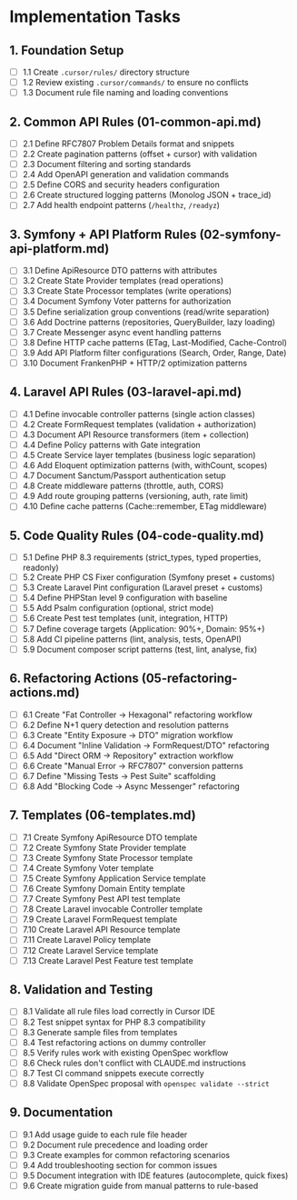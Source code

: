 # Implementation Tasks

## 1. Foundation Setup
- [ ] 1.1 Create `.cursor/rules/` directory structure
- [ ] 1.2 Review existing `.cursor/commands/` to ensure no conflicts
- [ ] 1.3 Document rule file naming and loading conventions

## 2. Common API Rules (01-common-api.md)
- [ ] 2.1 Define RFC7807 Problem Details format and snippets
- [ ] 2.2 Create pagination patterns (offset + cursor) with validation
- [ ] 2.3 Document filtering and sorting standards
- [ ] 2.4 Add OpenAPI generation and validation commands
- [ ] 2.5 Define CORS and security headers configuration
- [ ] 2.6 Create structured logging patterns (Monolog JSON + trace_id)
- [ ] 2.7 Add health endpoint patterns (`/healthz`, `/readyz`)

## 3. Symfony + API Platform Rules (02-symfony-api-platform.md)
- [ ] 3.1 Define ApiResource DTO patterns with attributes
- [ ] 3.2 Create State Provider templates (read operations)
- [ ] 3.3 Create State Processor templates (write operations)
- [ ] 3.4 Document Symfony Voter patterns for authorization
- [ ] 3.5 Define serialization group conventions (read/write separation)
- [ ] 3.6 Add Doctrine patterns (repositories, QueryBuilder, lazy loading)
- [ ] 3.7 Create Messenger async event handling patterns
- [ ] 3.8 Define HTTP cache patterns (ETag, Last-Modified, Cache-Control)
- [ ] 3.9 Add API Platform filter configurations (Search, Order, Range, Date)
- [ ] 3.10 Document FrankenPHP + HTTP/2 optimization patterns

## 4. Laravel API Rules (03-laravel-api.md)
- [ ] 4.1 Define invocable controller patterns (single action classes)
- [ ] 4.2 Create FormRequest templates (validation + authorization)
- [ ] 4.3 Document API Resource transformers (item + collection)
- [ ] 4.4 Define Policy patterns with Gate integration
- [ ] 4.5 Create Service layer templates (business logic separation)
- [ ] 4.6 Add Eloquent optimization patterns (with, withCount, scopes)
- [ ] 4.7 Document Sanctum/Passport authentication setup
- [ ] 4.8 Create middleware patterns (throttle, auth, CORS)
- [ ] 4.9 Add route grouping patterns (versioning, auth, rate limit)
- [ ] 4.10 Define cache patterns (Cache::remember, ETag middleware)

## 5. Code Quality Rules (04-code-quality.md)
- [ ] 5.1 Define PHP 8.3 requirements (strict_types, typed properties, readonly)
- [ ] 5.2 Create PHP CS Fixer configuration (Symfony preset + customs)
- [ ] 5.3 Create Laravel Pint configuration (Laravel preset + customs)
- [ ] 5.4 Define PHPStan level 9 configuration with baseline
- [ ] 5.5 Add Psalm configuration (optional, strict mode)
- [ ] 5.6 Create Pest test templates (unit, integration, HTTP)
- [ ] 5.7 Define coverage targets (Application: 90%+, Domain: 95%+)
- [ ] 5.8 Add CI pipeline patterns (lint, analysis, tests, OpenAPI)
- [ ] 5.9 Document composer script patterns (test, lint, analyse, fix)

## 6. Refactoring Actions (05-refactoring-actions.md)
- [ ] 6.1 Create "Fat Controller → Hexagonal" refactoring workflow
- [ ] 6.2 Define N+1 query detection and resolution patterns
- [ ] 6.3 Create "Entity Exposure → DTO" migration workflow
- [ ] 6.4 Document "Inline Validation → FormRequest/DTO" refactoring
- [ ] 6.5 Add "Direct ORM → Repository" extraction workflow
- [ ] 6.6 Create "Manual Error → RFC7807" conversion patterns
- [ ] 6.7 Define "Missing Tests → Pest Suite" scaffolding
- [ ] 6.8 Add "Blocking Code → Async Messenger" refactoring

## 7. Templates (06-templates.md)
- [ ] 7.1 Create Symfony ApiResource DTO template
- [ ] 7.2 Create Symfony State Provider template
- [ ] 7.3 Create Symfony State Processor template
- [ ] 7.4 Create Symfony Voter template
- [ ] 7.5 Create Symfony Application Service template
- [ ] 7.6 Create Symfony Domain Entity template
- [ ] 7.7 Create Symfony Pest API test template
- [ ] 7.8 Create Laravel invocable Controller template
- [ ] 7.9 Create Laravel FormRequest template
- [ ] 7.10 Create Laravel API Resource template
- [ ] 7.11 Create Laravel Policy template
- [ ] 7.12 Create Laravel Service template
- [ ] 7.13 Create Laravel Pest Feature test template

## 8. Validation and Testing
- [ ] 8.1 Validate all rule files load correctly in Cursor IDE
- [ ] 8.2 Test snippet syntax for PHP 8.3 compatibility
- [ ] 8.3 Generate sample files from templates
- [ ] 8.4 Test refactoring actions on dummy controller
- [ ] 8.5 Verify rules work with existing OpenSpec workflow
- [ ] 8.6 Check rules don't conflict with CLAUDE.md instructions
- [ ] 8.7 Test CI command snippets execute correctly
- [ ] 8.8 Validate OpenSpec proposal with `openspec validate --strict`

## 9. Documentation
- [ ] 9.1 Add usage guide to each rule file header
- [ ] 9.2 Document rule precedence and loading order
- [ ] 9.3 Create examples for common refactoring scenarios
- [ ] 9.4 Add troubleshooting section for common issues
- [ ] 9.5 Document integration with IDE features (autocomplete, quick fixes)
- [ ] 9.6 Create migration guide from manual patterns to rule-based
